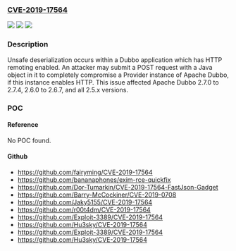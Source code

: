 ### [CVE-2019-17564](https://cve.mitre.org/cgi-bin/cvename.cgi?name=CVE-2019-17564)
![](https://img.shields.io/static/v1?label=Product&message=Apache%20Dubbo&color=blue)
![](https://img.shields.io/static/v1?label=Version&message=n%2Fa&color=blue)
![](https://img.shields.io/static/v1?label=Vulnerability&message=Unsafe%20deserialization&color=brighgreen)

### Description

Unsafe deserialization occurs within a Dubbo application which has HTTP remoting enabled. An attacker may submit a POST request with a Java object in it to completely compromise a Provider instance of Apache Dubbo, if this instance enables HTTP. This issue affected Apache Dubbo 2.7.0 to 2.7.4, 2.6.0 to 2.6.7, and all 2.5.x versions.

### POC

#### Reference
No POC found.

#### Github
- https://github.com/fairyming/CVE-2019-17564
- https://github.com/bananaphones/exim-rce-quickfix
- https://github.com/Dor-Tumarkin/CVE-2019-17564-FastJson-Gadget
- https://github.com/Barry-McCockiner/CVE-2019-0708
- https://github.com/Jaky5155/CVE-2019-17564
- https://github.com/r00t4dm/CVE-2019-17564
- https://github.com/Exploit-3389/CVE-2019-17564
- https://github.com/Hu3sky/CVE-2019-17564
- https://github.com/Exploit-3389/CVE-2019-17564
- https://github.com/Hu3sky/CVE-2019-17564

